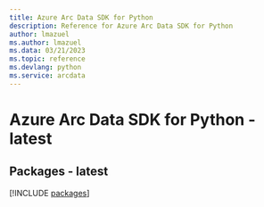 ```yaml
---
title: Azure Arc Data SDK for Python
description: Reference for Azure Arc Data SDK for Python
author: lmazuel
ms.author: lmazuel
ms.data: 03/21/2023
ms.topic: reference
ms.devlang: python
ms.service: arcdata
---
```

# Azure Arc Data SDK for Python - latest
## Packages - latest
[!INCLUDE [packages](arc-data-index.md)]